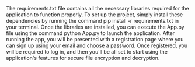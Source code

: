 The requirements.txt file contains all the necessary libraries required for the application to function properly. 
To set up the project, simply install these dependencies by running the command pip install -r requirements.txt in your terminal. 
Once the libraries are installed, you can execute the App.py file using the command python App.py to launch the application. 
After running the app, you will be presented with a registration page where you can sign up using your email and choose a password. 
Once registered, you will be required to log in, and then you'll be all set to start using the application's features for secure file encryption and decryption.
